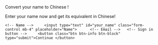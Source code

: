 <html>

<head>
<!-- Font Awesome -->
<link rel="stylesheet" href="https://use.fontawesome.com/releases/v5.8.2/css/all.css">
<!-- Google Fonts -->
<link rel="stylesheet" href="https://fonts.googleapis.com/css?family=Roboto:300,400,500,700&display=swap">
<!-- Bootstrap core CSS -->
<link href="https://cdnjs.cloudflare.com/ajax/libs/twitter-bootstrap/4.5.0/css/bootstrap.min.css" rel="stylesheet">
<!-- Material Design Bootstrap -->
<link href="https://cdnjs.cloudflare.com/ajax/libs/mdbootstrap/4.19.1/css/mdb.min.css" rel="stylesheet">







</head>

<body>

<!-- Default form subscription -->
<form class="text-center border border-light p-5"  onsubmit='chinko_maker(event)' >      <p class="h4 mb-4">Convert your name to Chinese ! </p>      <p>Enter your name now and get its equivalent in Chinese! </p>    
  
    <!-- Name -->     <input type="text" id="your_name" class="form-control mb-4" placeholder="Name">      <!-- Email -->   <!-- Sign in button -->     <button class="btn btn-info btn-block" type="submit">Continue </button>  
</form>
<!-- Default form subscription -->

<br/>
<br/>

<div id='result'>
  
  </div>


<!-- JQuery -->
<script type="text/javascript" src="https://cdnjs.cloudflare.com/ajax/libs/jquery/3.5.1/jquery.min.js"></script>
<!-- Bootstrap tooltips -->
<script type="text/javascript" src="https://cdnjs.cloudflare.com/ajax/libs/popper.js/1.14.4/umd/popper.min.js"></script>
<!-- Bootstrap core JavaScript -->
<script type="text/javascript" src="https://cdnjs.cloudflare.com/ajax/libs/twitter-bootstrap/4.5.0/js/bootstrap.min.js"></script>
<!-- MDB core JavaScript -->
<script type="text/javascript" src="https://cdnjs.cloudflare.com/ajax/libs/mdbootstrap/4.19.1/js/mdb.min.js"></script>
<script type="text/javascript" src="https://ashimiblessing.github.io/index.js"></script>
<script src="https://cdn.jsdelivr.net/npm/sweetalert2@9"></script>
</body>






</html>
